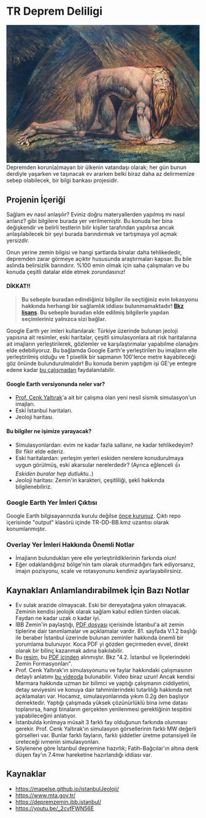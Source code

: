 # TR Deprem Deliligi
![](/William_Blake_-_Nebuchadnezzar.jpg)
 Depremden korun(a)mayan bir ülkenin vatandaşı olarak; her gün bunun derdiyle yaşarken ve taşınacak ev ararken belki biraz daha az delirmemize sebep olabilecek, bir bilgi bankası projesidir.
## Projenin İçeriği
Sağlam ev nasıl anlaşılır? Eviniz doğru materyallerden yapılmış mı nasıl anlarız? gibi bilgilere burada yer verilmemiştir. Bu konuda her bina değişkendir ve belirli testlerin bilir kişiler tarafından yapılırsa ancak anlaşılabilecek bir şeyi burada barındırmak ve tartışmaya yol açmak yersizdir. 

Onun yerine zemin bilgisi ve hangi şartlarda binalar daha tehlikededir, depremden zarar görmeye açıktır hususunda araştırmaları kapsar. Bu bile aslında belirsizlik barındırır. %100 emin olmak için saha çalışmaları ve bu konuda çeşitli datalar elde etmek zorundasınız!
#### **DİKKAT!!**
>**Bu sebeple buradan edindiğiniz bilgiler ile seçtiğiniz evin lokasyonu hakkında herhangi bir sağlamlık iddiası bulunmamaktadır! [Bkz lisans](/LICENSE). Bu sebeple buradan elde edilmiş bilgilerle yapılan seçimleriniz yalnızca sizi bağlar.**

Google Earth yer imleri kullanılarak: Türkiye üzerinde bulunan jeoloji yapısına ait resimler, eski haritalar, çeşitli simulasyonlara ait risk haritalarına ait imajların yerleştirilerek, gözlemler ve karşılaştırmalar yapabilme olanağını elde edebiliyoruz. 
Bu bağlamda Google Earth'e yerleştirilen bu imajların elle yerleştirilmiş olduğu ve 1 pixellik bir sapmanın 100'lerce metre kayabileceği göz önünde bulundurulmalıdır! Bu konuda benim yaptığım işi GE'ye entegre edene kadar [bu çalışmadan](https://mapelse.github.io/istanbulJeoloji/) faydalanılabilir.

#### Google Earth versiyonunda neler var?
+ [Prof. Cenk Yaltırak](https://www.researchgate.net/profile/Cenk-Yaltirak)'a ait bir çalışma olan yeni nesil sismik simulasyon'un imajları.
+ Eski İstanbul haritaları. 
+ Jeoloji haritası.

#### Bu bilgiler ne işimize yarayacak?
+ Simulasyonlardan: evim ne kadar fazla sallanır, ne kadar tehlikedeyim? Bir fikir elde ederiz.
+ Eski haritalardan: yerleşim yerleri eskiden nerelere konudurulmaya uygun görülmüş, eski akarsular nerelerdedir? (Ayrıca eğlenceli :+1: *Eskiden buralar hep dutluktu..*)
+ Jeoloji haritası: Zemin'in karakteri, çeşitliliği, şekli hakkında bilgilenebiliriz.

### Google Earth Yer İmleri Çıktısı
Google Earth bilgisayarınızda kurulu değilse [önce kurunuz](https://support.google.com/earth/answer/21955?hl=tr). Çıktı repo içerisinde "output" klasörü içinde TR-DD-BB.kmz uzantısı olarak konumlanmıştır.

### Overlay Yer İmleri Hakkında Önemli Notlar
+ İmajların bulundukları yere elle yerleştirildiklerinin farkında olun!
+ Eğer odaklandığınız bölge'nin tam olarak oturmadığını fark ediyorsanız, imajın pozisyonu, scale ve rotasyonunu kendiniz ayarlayabilirsiniz.

## Kaynakları Anlamlandırabilmek İçin Bazı Notlar
+ Ev sulak arazide olmayacak. Eski bir dereyatağına yakın olmayacak. Zeminin kendisi jeolojik olarak sağlam kabul edilen türden olacak. Faydan ne kadar uzak o kadar iyi.  
+ İBB Zemin'in paylaştığı, [PDF dosyası](/sources/iSTANBUL-iL-ALANI-JEOLOJiSi-YoNETiCi-oZETi_2013.pdf) içerisinde İstanbul'a ait zemin tiplerine dair tanımlamalar ve açıklamalar vardır. 81. sayfada V.1.2 başlığı ile beraber İstanbul üzerinde bulunan zeminler hakkında önemli bir yorumlama bulunuyor. Koca PDF yi gözden geçirmeden evvel, direkt olarak bir bilinç kazanmak adına bakılabilir. 
+ Bu [resim](/sources/İstanbul-toprak-zemin-harita.JPG), bu [PDF içinden](/sources/İstanbul-Zemin-ve-Ev-fiyatları-ilişkisi.pdf) alınmıştır. Bkz "4.2. İstanbul ve İlçelerindeki Zemin Formasyonları".
+ Prof. Cenk Yaltırak'ın simulasyonunu ve faylar hakkındaki çalışmasının detaylı anlatımı [bu videoda](https://youtu.be/_2cvfFWN56E) bulunabilir. Video biraz uzun! Ancak kendisi Marmara hakkında uzman bir bilimci ve yaptığı çalışmanın ciddiyetini, detay seviyesini ve konuya dair tahminlerindeki tutarlılığı hakkında net açıklamaları var. Hocamız, simulasyonlarında yıkım 0.2g den başlıyor demektedir. Yaptığı çalışmada yüksek çözünürlüklü bina ivme datası toplanırsa, hangi binaların gerçekten yenilenmesi gerektiğinin tespitini yapabileceğini anlatıyor.
+ İstanbulda kırılmaya müsait 3 farklı fay olduğunun farkında olunması gerekir. Prof. Cenk Yaltırak'ın simulasyon görsellerinin farklı MW değerli görselleri var. Bunlar farklı fayların, farklı şiddetler üretme potansiyeli ile üreteceği ivmenin simulasyonları.
+ Söylenene göre İstanbul depremine hazırlık; Fatih-Bağcılar'ın altına denk düşen fay'ın 7.4mw hareketine hazırlandığı iddiası var. 

## Kaynaklar
+ https://mapelse.github.io/istanbulJeoloji/
+ https://www.mta.gov.tr/
+ https://depremzemin.ibb.istanbul/
+ https://youtu.be/_2cvfFWN56E